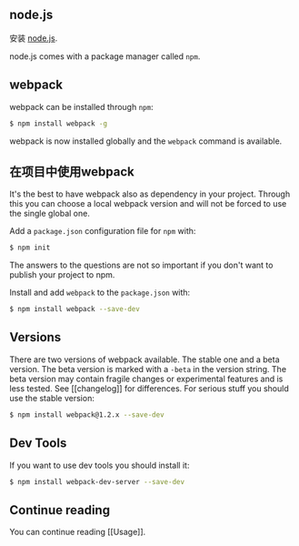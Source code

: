 ## node.js

安装 [node.js](http://nodejs.org).

node.js comes with a package manager called `npm`.

## webpack

webpack can be installed through `npm`:

``` sh
$ npm install webpack -g
```

webpack is now installed globally and the `webpack` command is available.

## 在项目中使用webpack

It's the best to have webpack also as dependency in your project. Through this you can choose a local webpack version and will not be forced to use the single global one.

Add a `package.json` configuration file for `npm` with:

``` sh
$ npm init
```

The answers to the questions are not so important if you don't want to publish your project to npm.

Install and add `webpack` to the `package.json` with:

``` sh
$ npm install webpack --save-dev
```

## Versions

There are two versions of webpack available. The stable one and a beta version. The beta version is marked with a `-beta` in the version string. The beta version may contain fragile changes or experimental features and is less tested. See [[changelog]] for differences. For serious stuff you should use the stable version:

``` sh
$ npm install webpack@1.2.x --save-dev
```

## Dev Tools
If you want to use dev tools you should install it:
``` sh
$ npm install webpack-dev-server --save-dev
```


## Continue reading

You can continue reading [[Usage]].